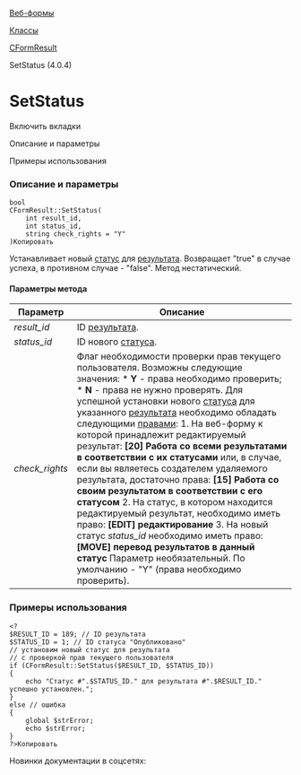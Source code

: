 [Веб-формы](/api_help/form/index.php)

[Классы](/api_help/form/classes/index.php)

[CFormResult](/api_help/form/classes/cformresult/index.php)

SetStatus (4.0.4)

SetStatus
=========

Включить вкладки

Описание и параметры

Примеры использования

### Описание и параметры

```
bool
CFormResult::SetStatus(
	int result_id,
	int status_id,
	string check_rights = "Y"
)Копировать
```

Устанавливает новый [статус](/api_help/form/terms.php#status) для [результата](/api_help/form/terms.php#result). Возвращает "true" в случае успеха, в противном случае - "false". Метод нестатический.

#### Параметры метода

| Параметр | Описание |
| --- | --- |
| *result\_id* | ID [результата](/api_help/form/terms.php#result). |
| *status\_id* | ID нового [статуса](/api_help/form/terms.php#status). |
| *check\_rights* | Флаг необходимости проверки прав текущего пользователя. Возможны следующие значения:  * **Y** - права необходимо проверить; * **N** - права не нужно проверять.  Для успешной установки нового [статуса](/api_help/form/terms.php#status) для указанного [результата](/api_help/form/terms.php#result) необходимо обладать следующими [правами](/api_help/form/permissions.php):  1. На веб-форму к которой принадлежит редактируемый результат:          **[20] Работа со всеми результатами в соответствии с их статусами**          или, в случае, если вы являетесь создателем удаляемого результата, достаточно права:          **[15] Работа со своим результатом в соответствии с его статусом** 2. На статус, в котором находится редактируемый результат, необходимо иметь право:          **[EDIT] редактирование** 3. На новый статус *status\_id* необходимо иметь право:          **[MOVE] перевод результатов в данный статус**  Параметр необязательный. По умолчанию - "Y" (права необходимо проверить). |

### Примеры использования

```
<?
$RESULT_ID = 189; // ID результата
$STATUS_ID = 1; // ID статуса "Опубликовано"
// установим новый статус для результата
// с проверкой прав текущего пользователя
if (CFormResult::SetStatus($RESULT_ID, $STATUS_ID))
{
	echo "Статус #".$STATUS_ID." для результата #".$RESULT_ID." успешно установлен.";
}
else // ошибка
{
	global $strError;
	echo $strError;
}
?>Копировать
```

Новинки документации в соцсетях: